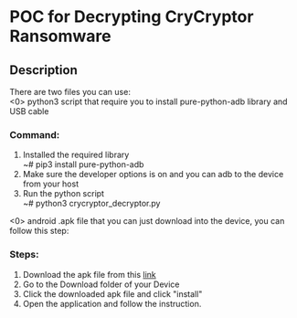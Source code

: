 # POC for Decrypting CryCryptor Ransomware

## Description
There are two files you can use:  
<0> python3 script that require you to install pure-python-adb library and USB cable
### Command:
1. Installed the required library  
~# pip3 install pure-python-adb  
2. Make sure the developer options is on and you can adb to the device from your host  
3. Run the python script  
~# python3 crycryptor_decryptor.py

<0> android .apk file that you can just download into the device, you can follow this step: 
### Steps:
1. Download the apk file from this [link](https://github.com/sleepyowl-beep/android_security/raw/master/CryDecrypto_malware/cry_decryptor.apk)
2. Go to the Download folder of your Device
3. Click the downloaded apk file and click "install"
4. Open the application and follow the instruction.
